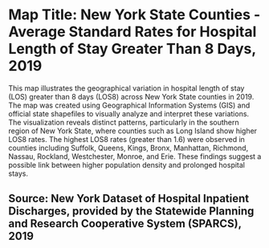 # Map Title: New York State Counties - Average Standard Rates for Hospital Length of Stay Greater Than 8 Days, 2019

This map illustrates the geographical variation in hospital length of stay (LOS) greater than 8 days (LOS8) across New York State counties in 2019. The map was created using Geographical Information Systems (GIS) and official state shapefiles to visually analyze and interpret these variations.
The visualization reveals distinct patterns, particularly in the southern region of New York State, where counties such as Long Island show higher LOS8 rates. The highest LOS8 rates (greater than 1.6) were observed in counties including Suffolk, Queens, Kings, Bronx, Manhattan, Richmond, Nassau, Rockland, Westchester, Monroe, and Erie. These findings suggest a possible link between higher population density and prolonged hospital stays.

## Source: New York Dataset of Hospital Inpatient Discharges, provided by the Statewide Planning and Research Cooperative System (SPARCS), 2019
